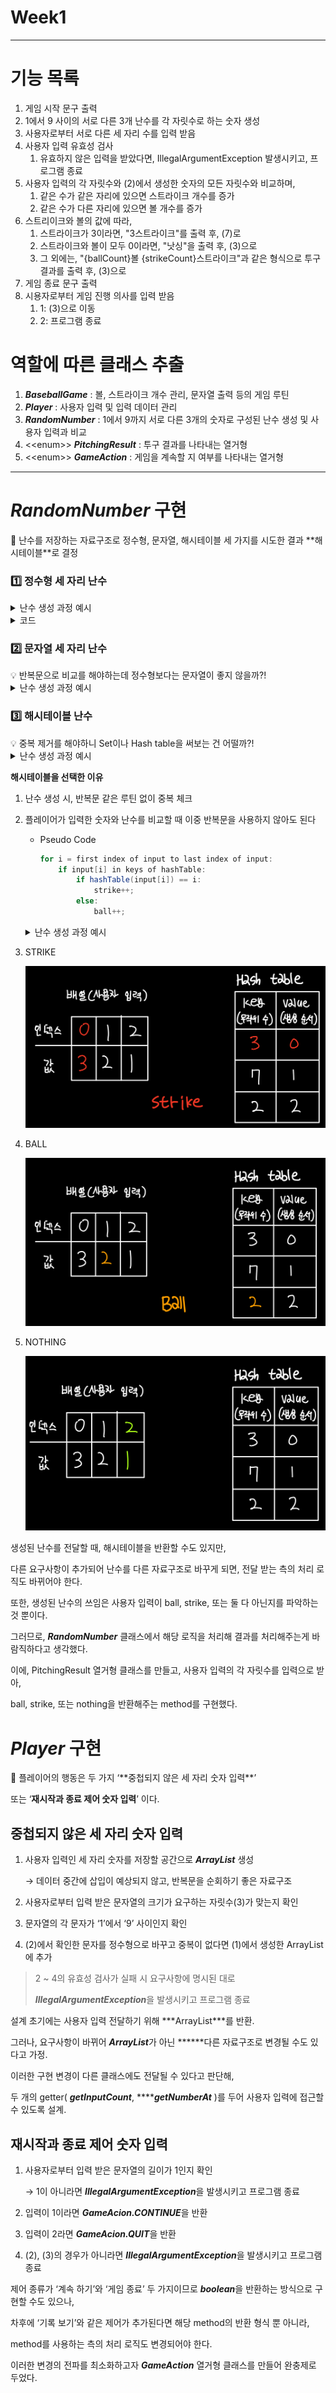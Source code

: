 # Week1

---

# 기능 목록

1. 게임 시작 문구 출력
2. 1에서 9 사이의 서로 다른 3개 난수를 각 자릿수로 하는 숫자 생성
3. 사용자로부터 서로 다른 세 자리 수를 입력 받음
4. 사용자 입력 유효성 검사
   1. 유효하지 않은 입력을 받았다면, IllegalArgumentException 발생시키고, 프로그램 종료
5. 사용자 입력의 각 자릿수와 (2)에서 생성한 숫자의 모든 자릿수와 비교하며,
   1. 같은 수가 같은 자리에 있으면 스트라이크 개수를 증가
   2. 같은 수가 다른 자리에 있으면 볼 개수를 증가
6. 스트리이크와 볼의 값에 따라,
   1. 스트라이크가 3이라면, "3스트라이크"를 출력 후, (7)로
   2. 스트라이크와 볼이 모두 0이라면, "낫싱"을 출력 후, (3)으로
   3. 그 외에는, "{ballCount}볼 {strikeCount}스트라이크"과 같은 형식으로 투구 결과를 출력 후, (3)으로
7. 게임 종료 문구 출력
8. 시용자로부터 게임 진행 의사를 입력 받음
   1. 1: (3)으로 이동
   2. 2: 프로그램 종료

# **역할에 따른 클래스 추출**

1. ***BaseballGame*** : 볼, 스트라이크 개수 관리, 문자열 출력 등의 게임 루틴
2. ***Player*** : 사용자 입력 및 입력 데이터 관리
3. ***RandomNumber*** : 1에서 9까지 서로 다른 3개의 숫자로 구성된 난수 생성 및 사용자 입력과 비교
4. \<\<enum\>\> ***PitchingResult*** : 투구 결과를 나타내는 열거형
5. \<\<enum\>\> ***GameAction*** : 게임을 계속할 지 여부를 나타내는 열거형



---

# ***RandomNumber* 구현**

<aside>
📌 난수를 저장하는 자료구조로 정수형, 문자열, 해시테이블 세 가지를 시도한 결과 **해시테이블**로 결정

</aside>







### 1️⃣ 정수형 세 자리 난수
<details>
<summary>난수 생성 과정 예시</summary>

   1. 첫 번째 무작위 수

      ![Untitled](./images/RandomNumber_int_exam1-1.png)

   2. 두 번째 무작위 수

      ![Untitled](./images/RandomNumber_int_exam1-2.png)

   3. 세 번째 무작위 수

      ![Untitled](./images/RandomNumber_int_exam1-3.png)

   4. 네 번째 무작위 수

      ![Untitled](./images/RandomNumber_int_exam1-4.png)

</details>



<details>
<summary>코드</summary>


```java
public String generateRandomNumber(){
        int randomNumber = 0;

        while (randomNumber < (int) Math.pow(10, this.digitCount - 1)){
            int randomDigit = pickNumberInRange(1, 9);

            if (!checkRedundancy(randomNumber, randomDigit)){
                randomNumber = (randomNumber * 10) + randomDigit;
            }
        }
        return Integer.toString(randomNumber);
    }

    private boolean checkRedundancy(int randomNumber, int randomDigit){
        while (randomNumber != 0){
            if ((randomNumber % 10) == randomDigit){
                return true;
            }
            randomNumber = randomNumber / 10;
        }
        return false;
    }
}
```

</details>




### 2️⃣ 문자열 세 자리 난수

<aside>
💡 반복문으로 비교를 해야하는데 정수형보다는 문자열이 좋지 않을까?!

</aside>


<details>
<summary>난수 생성 과정 예시</summary>


1. 첫 번째 무작위 수

   ![Untitled](./images/RandomNumber_string_exam1-1.png)

2. 두 번째 무작위 수

   ![Untitled](./images/RandomNumber_string_exam1-2.png)

3. 세 번째 무작위 수

   ![Untitled](./images/RandomNumber_string_exam1-3.png)

4. 네 번째 무작위 수

   ![Untitled](./images/RandomNumber_string_exam1-4.png)


</details>

   


### 3️⃣ 해시테이블 난수

<aside>
💡 중복 제거를 해야하니 Set이나 Hash table을 써보는 건 어떨까?!

</aside>


<details>
<summary>난수 생성 과정 예시</summary>


1. 첫 번째 무작위 수

   ![Untitled](./images/RandomNumber_hash_exam1-1.png)

2. 두 번째 무작위 수

   ![Untitled](./images/RandomNumber_hash_exam1-2.png)

3. 세 번째 무작위 수

   ![Untitled](./images/RandomNumber_hash_exam1-3.png)

4. 네 번째 무작위 수

   ![Untitled](./images/RandomNumber_hash_exam1-4.png)


</details>



**해시테이블을 선택한 이유**

1. 난수 생성 시, 반복문 같은 루틴 없이 중복 체크
2. 플레이어가 입력한 숫자와 난수를 비교할 때 이중 반복문을 사용하지 않아도 된다
   - Pseudo Code

       ```java
       for i = first index of input to last index of input:
           if input[i] in keys of hashTable:
               if hashTable(input[i]) == i:
                   strike++;
               else:
                   ball++;
       ```
    
    <details>
    <summary>난수 생성 과정 예시</summary>
    
    
1. STRIKE

   ![Untitled](./images/RandomNumber_hash_usuage_exam1-1.png)

2. BALL

   ![Untitled](./images/RandomNumber_hash_usuage_exam1-2.png)

3. NOTHING

   ![Untitled](./images/RandomNumber_hash_usuage_exam1-3.png)
    
    
    </details>
   


생성된 난수를 전달할 때, 해시테이블을 반환할 수도 있지만,

다른 요구사항이 추가되어 난수를 다른 자료구조로 바꾸게 되면, 전달 받는 측의 처리 로직도 바뀌어야 한다.

또한, 생성된 난수의 쓰임은 사용자 입력이 ball, strike, 또는 둘 다 아닌지를 파악하는 것 뿐이다.

그러므로, ***RandomNumber*** 클래스에서 해당 로직을 처리해 결과를 처리해주는게 바람직하다고 생각했다.

이에, PitchingResult 열거형 클래스를 만들고, 사용자 입력의 각 자릿수를 입력으로 받아,

ball, strike, 또는 nothing을 반환해주는 method를 구현했다.

# *Player* **구현**

<aside>
📌 플레이어의 행동은 두 가지 ‘**중첩되지 않은 세 자리 숫자 입력**’

또는 ‘**재시작과 종료 제어 숫자 입력**’ 이다.

</aside>

## 중첩되지 않은 세 자리 숫자 입력

1. 사용자 입력인 세 자리 숫자를 저장할 공간으로 ***ArrayList<Integer>*** 생성

   → 데이터 중간에 삽입이 예상되지 않고, 반복문을 순회하기 좋은 자료구조

2. 사용자로부터 입력 받은 문자열의 크기가 요구하는 자릿수(3)가 맞는지 확인
3. 문자열의 각 문자가 ‘1’에서 ‘9’ 사이인지 확인
4. (2)에서 확인한 문자를 정수형으로 바꾸고 중복이 없다면 (1)에서 생성한 ArrayList에 추가

> 2 ~ 4의 유효성 검사가 실패 시 요구사항에 명시된 대로
>
>
> ***IllegalArgumentException***을 발생시키고 프로그램 종료
>

설계 초기에는 사용자 입력 전달하기 위해 ***ArrayList<Integer>***를 반환.

그러나, 요구사항이 바뀌어 ***ArrayList***가 아닌 ******다른 자료구조로 변경될 수도 있다고 가정.

이러한 구현 변경이 다른 클래스에도 전달될 수 있다고 판단해,

두 개의 getter( ***getInputCount***, *******getNumberAt*** )를 두어 사용자 입력에 접근할 수 있도록 설계.

## 재시작과 종료 제어 숫자 입력

1. 사용자로부터 입력 받은 문자열의 길이가 1인지 확인

   → 1이 아니라면 ***IllegalArgumentException***을 발생시키고 프로그램 종료

2. 입력이 1이라면 ***GameAcion.CONTINUE***을 반환
3. 입력이 2라면 ***GameAcion.QUIT***을 반환
4. (2), (3)의 경우가 아니라면 ***IllegalArgumentException***을 발생시키고 프로그램 종료

제어 종류가 ‘계속 하기’와 ‘게임 종료’ 두 가지이므로 ***boolean***을 반환하는 방식으로 구현할 수도 있으나,

차후에 ‘기록 보기’와 같은 제어가 추가된다면 해당 method의 반환 형식 뿐 아니라,

method를 사용하는 측의 처리 로직도 변경되어야 한다.

이러한 변경의 전파를 최소화하고자 ***GameAction*** 열거형 클래스를 만들어 완충제로 두었다.
